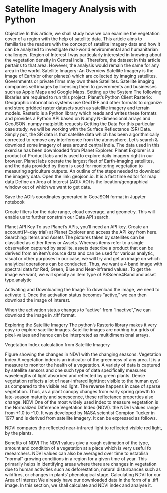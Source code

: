 # Satellite Imagery Analysis with Python

Objective
In this article, we shall study how we can examine the vegetation cover of a region with the help of satellite data. This article aims to familiarise the readers with the concept of satellite imagery data and how it can be analyzed to investigate real-world environmental and humanitarian challenges.
Region of Interest
I was particularly interested in knowing about the vegetation density in Central India . Therefore, the dataset in this article pertains to that area. However, the analysis would remain the same for any area in the world.
Satellite Imagery: An Overview
Satellite Imagery is the image of Earth(or other planets) which are collected by imaging satellites. Governments or private firms may own these Satellites. Satellite imaging companies sell images by licensing them to governments and businesses such as Apple Maps and Google Maps.
Setting up the System
The following libraries are required to run this project:
Planet’s Python Client
Rasterio: Geographic information systems use GeoTIFF and other formats to organize and store gridded raster datasets such as satellite imagery and terrain models. Rasterio is a Python library which reads and writes these formats and provides a Python API based on Numpy N-dimensional arrays and GeoJSON.
numpy
matplotlib
requests
Getting the Data
For this particular case study, we will be working with the Surface Reflectance (SR) Data. Simply put, the SR data is that satellite data which has been algorithmically corrected to remove any interference from the atmosphere. Let’s search & download some imagery of area around central India.
The data used in this exercise has been downloaded from Planet Explorer. Planet Explorer is a product of Product labs and is used to explore daily imagery right in our browser. Planet labs operate the largest fleet of Earth-imaging satellites, and the data provided by them is used for monitoring vegetation to measuring agriculture outputs.
An outline of the steps needed to download the imagery data.
Open the link: geojson.io. It is a fast time editor for map data
Define an Area of Interest (AOI): AOI is the location/geographical window out of which we want to get data.

Save the AOI’s coordinates generated in GeoJSON format in Jupyter notebook

Create filters for the date range, cloud coverage, and geometry. This will enable us to further constrain our Data API search.

Planet API Key
To use Planet’s APIs, you’ll need an API key. Create an account(14-day trial) at Planet Explorer and access the API key from here.
Searching: Items and Assets
The pictures taken by satellites can be classified as either Items or Assets. Whereas items refer to a single observation captured by satellite, assets describe a product that can be derived from an item’s source data and can be used for various analytic, visual or other purposes
In our case, we will try and get an image on which analytical operations can be conducted. Thus, we want a 4 band image with spectral data for Red, Green, Blue and Near-infrared values. To get the image we want, we will specify an item type of PSScene4Band and asset type.analytic

Activating and Downloading the Image
To download the image, we need to activate it. Once the activation status becomes “active,” we can then download the image of interest.

When the activation status changes to “active” from “inactive”,”we can download the image in .tiff format.

Exploring the Satellite Imagery
The python’s Rasterio library makes it very easy to explore satellite images. Satellite Images are nothing but grids of pixel-values and hence can be interpreted as multidimensional arrays.

Vegetation Index calculation from Satellite Imagery

Figure showing the changes in NDVI with the changing seasons.
Vegetation Index
A vegetation index is an indicator of the greenness of any area. It is a measure to monitor the health of a vegetation. A variety of data is captured by satellite sensors and one such type of data specifically measures wavelengths of light absorbed and reflected by green plants.
Dense vegetation reflects a lot of near-infrared light(not visible to the human eye) as compared to the visible red light. The reverse happens in case of sparse vegetation. Thus, as a plant canopy changes from early spring growth to late-season maturity and senescence, these reflectance properties also change.
NDVI
One of the most widely used index to measure vegetation is the Normalized Difference Vegetation Index (NDVI). the NDVI values range from +1.0 to -1.0. It was developed by NASA scientist Compton Tucker in 1977 and is derived from satellite imagery. It can be expressed as follows.

NDVI compares the reflected near-infrared light to reflected visible red light, by the plants.

Benefits of NDVI
The NDVI values give a rough estimation of the type, amount and condition of a vegetation at a place which is very useful fo researchers.
NDVI values can also be averaged over time to establish “normal” growing conditions in a region for a given time of year. This primarily helps in identifying areas where there are changes in vegetation due to human activities such as deforestation, natural disturbances such as wildfires, or changes in plants’ phenological stage.
Calculating NDVI for our Area of Interest
We already have our downloaded data in the form of a .tiff image. In this section, we shall calculate and NDVI index and analyse it.


